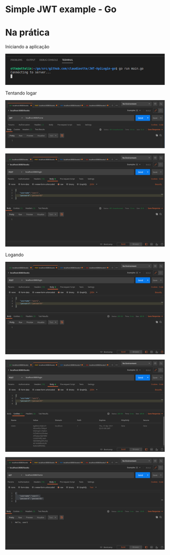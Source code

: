 # Simple JWT example - Go

# Na prática

Iniciando a aplicação

![](images/1-starting.png)


Tentando logar

![](images/2-tryingtologin01.png)

![](images/2-tryingtologin02.png)


Logando

![](images/3-logged01.png)

![](images/3-logged02.png)

![](images/3-logged03.png)



